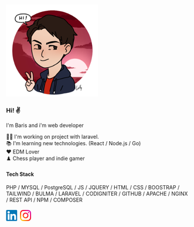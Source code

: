  
<img src="images/hi-avatar.png" width="250px">

### Hi! ✌️

I'm Baris and i'm web developer

👨‍💻 I'm working on project with laravel. <br/>
📚 I'm learning new technologies. (React / Node.js / Go) <br/>
❤️ EDM Lover <br/>
♟️ Chess player and indie gamer<br/>

#### Tech Stack
PHP / MYSQL / PostgreSQL / JS / JQUERY / HTML / CSS / BOOSTRAP / TAILWIND / BULMA / LARAVEL / CODIGNITER / GITHUB / APACHE / NGINX / REST API / NPM / COMPOSER

####
<a href="https://www.linkedin.com/in/barissskaya/" target="_blank"><img src="images/linkedin.svg" alt="Linkedin" width="30" style="margin-right:4px"></a>
<a href="https://www.instagram.com/barissskaya/" target="_blank"><img src="images/instagram.svg" alt="Instagram" width="30"></a>
